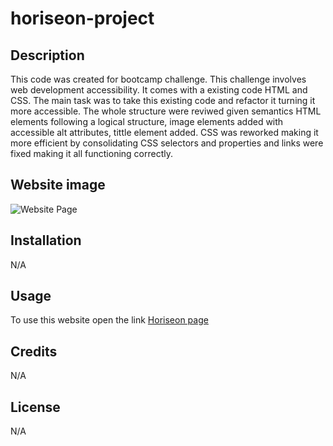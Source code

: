 # horiseon-project

## Description

This code was created for bootcamp challenge. This challenge involves web development accessibility. It comes with a existing code HTML and CSS. The main task was to take this existing code and refactor it turning it more accessible. The whole structure were reviwed given semantics HTML elements following a logical structure, image elements added with accessible alt attributes, tittle element added. CSS was reworked making it more efficient by consolidating CSS selectors and properties and links were fixed making it all functioning correctly.

## Website image

![Website Page](https://dantas11.github.io/horiseon-project/assets/images/horiseon-page.jpeg "Website Page")



## Installation

N/A

## Usage

To use this website open the link [Horiseon page](https://dantas11.github.io/horiseon-project/)

## Credits

N/A

## License

N/A
